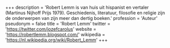 +++
description = 'Robert Lemm is van huis uit hispanist en vertaler (Martinus Nijhoff Prijs 1979). Geschiedenis, literatuur, filosofie en religie zijn de onderwerpen van zijn meer dan dertig boeken.'
profession = 'Auteur'
pseudonym = false
title = 'Robert Lemm'
twitter = 'https://twitter.com/jozefcarolus'
website = 'https://robertlemm.blogspot.com/'
wikipedia = 'https://nl.wikipedia.org/wiki/Robert_Lemm'
+++
